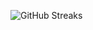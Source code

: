 ![GitHub Streaks](https://github-streaks-mqc9.onrender.com/streak/happilli/image?theme=midnight&cache_bust=1743413662&lang=ja)
